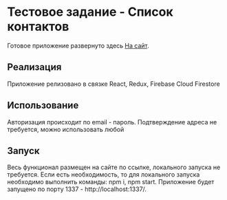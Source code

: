 # Тестовое задание - Список контактов

Готовое приложение развернуто здесь [На сайт](http://evgeniyvesnin.epizy.com/).

## Реализация

Приложение релизовано в связке React, Redux, Firebase Cloud Firestore

## Использование

Авторизация происходит по email - пароль. Подтверждение адреса не требуется, можно использовать любой

## Запуск

Весь функционал размещен на сайте по ссылке, локального запуска не требуется. Если есть необходимость, то для локального запуска необходимо выполнить команды: npm i, npm start. Приложение будет запущено по порту 1337 - http://localhost:1337/.
